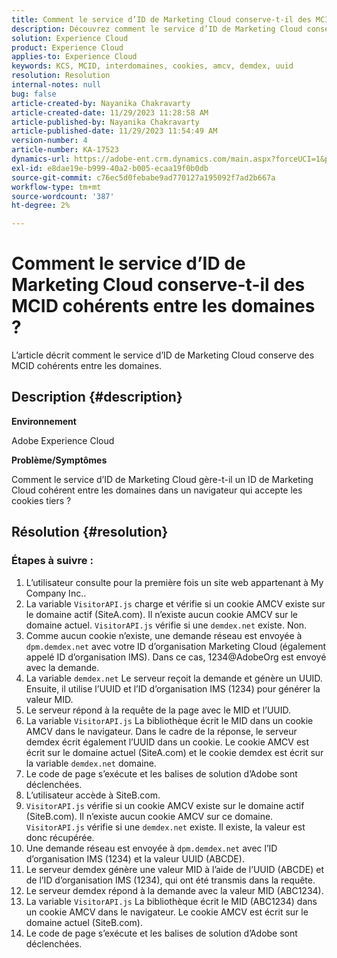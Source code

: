 ```yaml
---
title: Comment le service d’ID de Marketing Cloud conserve-t-il des MCID cohérents entre les domaines ?
description: Découvrez comment le service d’ID de Marketing Cloud conserve des MCID cohérents entre les domaines.
solution: Experience Cloud
product: Experience Cloud
applies-to: Experience Cloud
keywords: KCS, MCID, interdomaines, cookies, amcv, demdex, uuid
resolution: Resolution
internal-notes: null
bug: false
article-created-by: Nayanika Chakravarty
article-created-date: 11/29/2023 11:28:58 AM
article-published-by: Nayanika Chakravarty
article-published-date: 11/29/2023 11:54:49 AM
version-number: 4
article-number: KA-17523
dynamics-url: https://adobe-ent.crm.dynamics.com/main.aspx?forceUCI=1&pagetype=entityrecord&etn=knowledgearticle&id=a140bd7a-aa8e-ee11-8179-6045bd006239
exl-id: e8dae19e-b999-40a2-b005-ecaa19f0b0db
source-git-commit: c76ec5d0febabe9ad770127a195092f7ad2b667a
workflow-type: tm+mt
source-wordcount: '387'
ht-degree: 2%

---
```


# Comment le service d’ID de Marketing Cloud conserve-t-il des MCID cohérents entre les domaines ?


L’article décrit comment le service d’ID de Marketing Cloud conserve des MCID cohérents entre les domaines.

## Description {#description}


<b>Environnement</b>

Adobe Experience Cloud

<b>Problème/Symptômes</b>

Comment le service d’ID de Marketing Cloud gère-t-il un ID de Marketing Cloud cohérent entre les domaines dans un navigateur qui accepte les cookies tiers ?


## Résolution {#resolution}


### Étapes à suivre :

1. L’utilisateur consulte pour la première fois un site web appartenant à My Company Inc..
2. La variable `VisitorAPI.js` charge et vérifie si un cookie AMCV existe sur le domaine actif (SiteA.com). Il n’existe aucun cookie AMCV sur le domaine actuel. `VisitorAPI.js` vérifie si une `demdex.net` existe. Non.
3. Comme aucun cookie n’existe, une demande réseau est envoyée à `dpm.demdex.net` avec votre ID d’organisation Marketing Cloud (également appelé ID d’organisation IMS). Dans ce cas, 1234@AdobeOrg est envoyé avec la demande.
4. La variable `demdex.net` Le serveur reçoit la demande et génère un UUID. Ensuite, il utilise l’UUID et l’ID d’organisation IMS (1234) pour générer la valeur MID.
5. Le serveur répond à la requête de la page avec le MID et l’UUID.
6. La variable `VisitorAPI.js` La bibliothèque écrit le MID dans un cookie AMCV dans le navigateur. Dans le cadre de la réponse, le serveur demdex écrit également l’UUID dans un cookie. Le cookie AMCV est écrit sur le domaine actuel (SiteA.com) et le cookie demdex est écrit sur la variable `demdex.net` domaine.
7. Le code de page s’exécute et les balises de solution d’Adobe sont déclenchées.
8. L’utilisateur accède à SiteB.com.
9. `VisitorAPI.js` vérifie si un cookie AMCV existe sur le domaine actif (SiteB.com). Il n’existe aucun cookie AMCV sur ce domaine. `VisitorAPI.js` vérifie si une `demdex.net` existe. Il existe, la valeur est donc récupérée.
10. Une demande réseau est envoyée à `dpm.demdex.net` avec l’ID d’organisation IMS (1234) et la valeur UUID (ABCDE).
11. Le serveur demdex génère une valeur MID à l’aide de l’UUID (ABCDE) et de l’ID d’organisation IMS (1234), qui ont été transmis dans la requête.
12. Le serveur demdex répond à la demande avec la valeur MID (ABC1234).
13. La variable `VisitorAPI.js` La bibliothèque écrit le MID (ABC1234) dans un cookie AMCV dans le navigateur. Le cookie AMCV est écrit sur le domaine actuel (SiteB.com).
14. Le code de page s’exécute et les balises de solution d’Adobe sont déclenchées.
